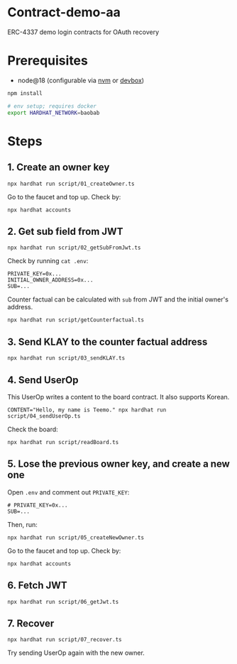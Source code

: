 # Contract-demo-aa

ERC-4337 demo login contracts for OAuth recovery

# Prerequisites

- node@18 (configurable via [nvm](https://github.com/nvm-sh/nvm) or [devbox](https://github.com/jetpack-io/devbox))

```bash
npm install

# env setup; requires docker
export HARDHAT_NETWORK=baobab
```

# Steps

## 1. Create an owner key

```
npx hardhat run script/01_createOwner.ts
```

Go to the faucet and top up. Check by:

```
npx hardhat accounts
```

## 2. Get sub field from JWT

```
npx hardhat run script/02_getSubFromJwt.ts
```

Check by running `cat .env`:

```
PRIVATE_KEY=0x...
INITIAL_OWNER_ADDRESS=0x...
SUB=...
```

Counter factual can be calculated with `sub` from JWT and the initial owner's address.

```
npx hardhat run script/getCounterfactual.ts
```

## 3. Send KLAY to the counter factual address

```
npx hardhat run script/03_sendKLAY.ts
```

## 4. Send UserOp

This UserOp writes a content to the board contract. It also supports Korean.

```
CONTENT="Hello, my name is Teemo." npx hardhat run script/04_sendUserOp.ts
```

Check the board:

```
npx hardhat run script/readBoard.ts
```

## 5. Lose the previous owner key, and create a new one

Open `.env` and comment out `PRIVATE_KEY`:

```
# PRIVATE_KEY=0x...
SUB=...
```

Then, run:

```
npx hardhat run script/05_createNewOwner.ts
```

Go to the faucet and top up. Check by:

```
npx hardhat accounts
```

## 6. Fetch JWT

```
npx hardhat run script/06_getJwt.ts
```

## 7. Recover

```
npx hardhat run script/07_recover.ts
```

Try sending UserOp again with the new owner.
